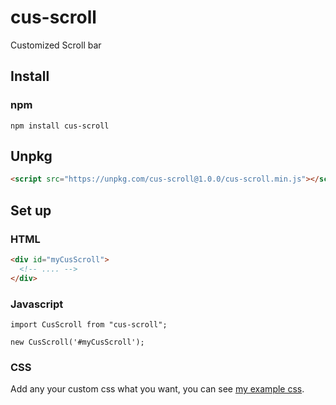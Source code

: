 # cus-scroll
Customized Scroll bar

## Install

### npm
```
npm install cus-scroll
```

## Unpkg
```html
<script src="https://unpkg.com/cus-scroll@1.0.0/cus-scroll.min.js"></script>
```

## Set up

### HTML
```html
<div id="myCusScroll">
  <!-- .... -->
</div>
```

### Javascript
```javascritp
import CusScroll from "cus-scroll";

new CusScroll('#myCusScroll');
```

### CSS
Add any your custom css what you want, you can see [my example css](https://github.com/HappyJayXin/cus-scroll/blob/master/cus-scroll.css).
